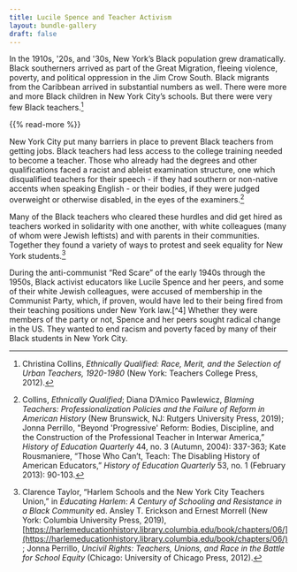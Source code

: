 ```yaml
---
title: Lucile Spence and Teacher Activism 
layout: bundle-gallery
draft: false
---
```


In the 1910s, '20s, and '30s, New York’s Black population grew dramatically. Black southerners arrived as part of the Great Migration, fleeing violence, poverty, and political oppression in the Jim Crow South. Black migrants from the Caribbean arrived in substantial numbers as well. There were more and more Black children in New York City’s schools. But there were very few Black teachers.[^1]

{{% read-more %}}

New York City put many barriers in place to prevent Black teachers from getting jobs. Black teachers had less access to the college training needed to become a teacher. Those who already had the degrees and other qualifications faced a racist and ableist examination structure, one which disqualified teachers for their speech - if they had southern or non-native accents when speaking English - or their bodies, if they were judged overweight or otherwise disabled, in the eyes of the examiners.[^2]

Many of the Black teachers who cleared these hurdles and did get hired as teachers worked in solidarity with one another, with white colleagues (many of whom were Jewish leftists) and with parents in their communities. Together they found a variety of ways to protest and seek equality for New York students.[^3]  

During the anti-communist “Red Scare” of the early 1940s through the 1950s, Black activist educators like Lucile Spence and her peers, and some of their white Jewish colleagues, were accused of membership in the Communist Party, which, if proven, would have led to their being fired from their teaching positions under New York law.[^4] Whether they were members of the party or not, Spence and her peers sought radical change in the US. They wanted to end racism and poverty faced by many of their Black students in New York City.

[^1]: Christina Collins, *Ethnically Qualified: Race, Merit, and the Selection of Urban Teachers, 1920-1980* (New York: Teachers College Press, 2012).

[^2]: Collins, *Ethnically Qualified*; Diana D’Amico Pawlewicz, *Blaming Teachers: Professionalization Policies and the Failure of Reform in American History* (New Brunswick, NJ: Rutgers University Press, 2019); Jonna Perrillo, "Beyond 'Progressive' Reform: Bodies, Discipline, and the Construction of the
Professional Teacher in Interwar America,” *History of Education Quarterly* 44, no. 3 (Autumn, 2004): 337-363; Kate Rousmaniere, “Those Who Can’t, Teach: The Disabling History of American Educators,” *History of Education Quarterly* 53, no. 1 (February 2013): 90-103.

[^3]: Clarence Taylor, “Harlem Schools and the New York City Teachers Union,” in *Educating Harlem\: A Century of Schooling and Resistance in a Black Community* ed. Ansley T. Erickson and Ernest Morrell (New York: Columbia University Press, 2019), [https://harlemeducationhistory.library.columbia.edu/book/chapters/06/](https://harlemeducationhistory.library.columbia.edu/book/chapters/06/); Jonna Perrillo, *Uncivil Rights: Teachers, Unions, and Race in the Battle for School Equity* (Chicago: University of Chicago Press, 2012).
